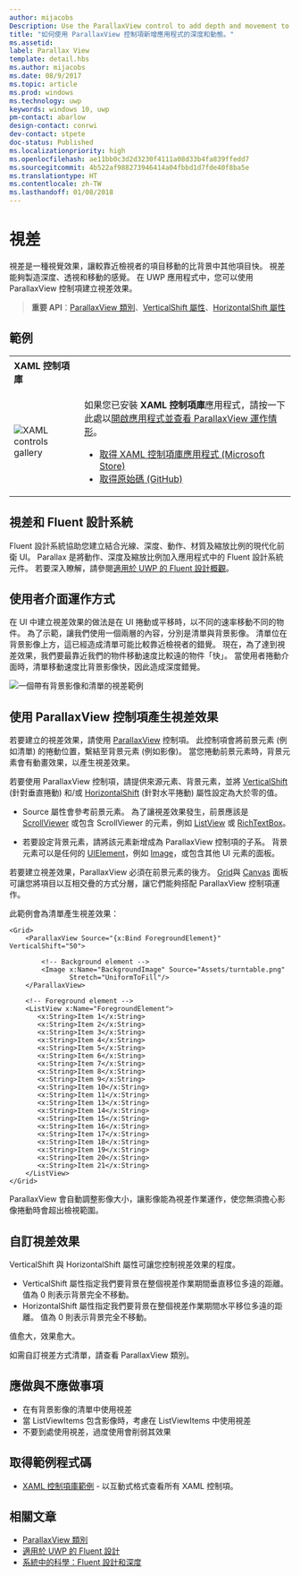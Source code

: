 ```yaml
---
author: mijacobs
Description: Use the ParallaxView control to add depth and movement to your app.
title: "如何使用 ParallaxView 控制項新增應用程式的深度和動態。"
ms.assetid: 
label: Parallax View
template: detail.hbs
ms.author: mijacobs
ms.date: 08/9/2017
ms.topic: article
ms.prod: windows
ms.technology: uwp
keywords: windows 10, uwp
pm-contact: abarlow
design-contact: conrwi
dev-contact: stpete
doc-status: Published
ms.localizationpriority: high
ms.openlocfilehash: ae11bb0c3d2d3230f4111a08d33b4fa839ffedd7
ms.sourcegitcommit: 4b522af988273946414a04fbbd1d7fde40f8ba5e
ms.translationtype: HT
ms.contentlocale: zh-TW
ms.lasthandoff: 01/08/2018
---
```

# <a name="parallax"></a>視差

視差是一種視覺效果，讓較靠近檢視者的項目移動的比背景中其他項目快。 視差能夠製造深度、透視和移動的感覺。 在 UWP 應用程式中，您可以使用 ParallaxView 控制項建立視差效果。  

> **重要 API**：[ParallaxView 類別](https://docs.microsoft.com/uwp/api/Windows.UI.Xaml.Controls.Parallaxview)、[VerticalShift 屬性](https://docs.microsoft.com/uwp/api/Windows.UI.Xaml.Controls.Parallaxview#Windows_UI_Xaml_Controls_ParallaxView_VerticalShift)、[HorizontalShift 屬性](https://docs.microsoft.com/uwp/api/Windows.UI.Xaml.Controls.Parallaxview#Windows_UI_Xaml_Controls_ParallaxView_HorizontalShift)

## <a name="examples"></a>範例

<table>
<th align="left">XAML 控制項庫<th>
<tr>
<td><img src="images/xaml-controls-gallery-sm.png" alt="XAML controls gallery"></img></td>
<td>
    <p>如果您已安裝 <strong style="font-weight: semi-bold">XAML 控制項庫</strong>應用程式，請按一下此處以<a href="xamlcontrolsgallery:/item/ParallaxView">開啟應用程式並查看 ParallaxView 運作情形</a>。</p>
    <ul>
    <li><a href="https://www.microsoft.com/store/productId/9MSVH128X2ZT">取得 XAML 控制項庫應用程式 (Microsoft Store)</a></li>
    <li><a href="https://github.com/Microsoft/Windows-universal-samples/tree/master/Samples/XamlUIBasics">取得原始碼 (GitHub)</a></li>
    </ul>
</td>
</tr>
</table>

## <a name="parallax-and-the-fluent-design-system"></a>視差和 Fluent 設計系統

 Fluent 設計系統協助您建立結合光線、深度、動作、材質及縮放比例的現代化前衛 UI。 Parallax 是將動作、深度及縮放比例加入應用程式中的 Fluent 設計系統元件。 若要深入瞭解，請參閱[適用於 UWP 的 Fluent 設計概觀](../fluent-design-system/index.md)。

## <a name="how-it-works-in-a-user-interface"></a>使用者介面運作方式

在 UI 中建立視差效果的做法是在 UI 捲動或平移時，以不同的速率移動不同的物件。 <!-- Parallax is an important tool in adding depth to applications along with other techniques like transition animations, perspective tilt, and layering. --> 為了示範，讓我們使用一個兩層的內容，分別是清單與背景影像。  清單位在背景影像上方，這已經造成清單可能比較靠近檢視者的錯覺。  現在，為了達到視差效果，我們要最靠近我們的物件移動速度比較遠的物件「快」。  當使用者捲動介面時，清單移動速度比背景影像快，因此造成深度錯覺。

 ![一個帶有背景影像和清單的視差範例](images/_Parallax_v2.gif)

 
## <a name="using-the-parallaxview-control-to-create-a-parallax-effect"></a>使用 ParallaxView 控制項產生視差效果

若要建立的視差效果，請使用 [ParallaxView](https://docs.microsoft.com/uwp/api/Windows.UI.Xaml.Controls.Parallaxview) 控制項。 此控制項會將前景元素 (例如清單) 的捲動位置，繫結至背景元素 (例如影像)。 當您捲動前景元素時，背景元素會有動畫效果，以產生視差效果。 

若要使用 ParallaxView 控制項，請提供來源元素、背景元素，並將 [VerticalShift](https://docs.microsoft.com/uwp/api/Windows.UI.Xaml.Controls.Parallaxview#Windows_UI_Xaml_Controls_ParallaxView_VerticalShift) (針對垂直捲動) 和/或 [HorizontalShift](https://docs.microsoft.com/uwp/api/Windows.UI.Xaml.Controls.Parallaxview#Windows_UI_Xaml_Controls_ParallaxView_HorizontalShift) (針對水平捲動) 屬性設定為大於零的值。 
* Source 屬性會參考前景元素。 為了讓視差效果發生，前景應該是 [ScrollViewer](https://docs.microsoft.com/en-us/uwp/api/Windows.UI.Xaml.Controls.ScrollViewer) 或包含 ScrollViewer 的元素，例如 [ListView](https://docs.microsoft.com/en-us/uwp/api/windows.ui.xaml.controls.listview) 或 [RichTextBox](https://docs.microsoft.com/en-us/uwp/api/Windows.UI.Xaml.Controls.RichEditBox)。 

* 若要設定背景元素，請將該元素新增成為 ParallaxView 控制項的子系。 背景元素可以是任何的 [UIElement](https://docs.microsoft.com/en-us/uwp/api/windows.ui.xaml.uielement)，例如 [Image](https://docs.microsoft.com/en-us/uwp/api/Windows.UI.Xaml.Controls.Image)，或包含其他 UI 元素的面板。 

若要建立視差效果，ParallaxView 必須在前景元素的後方。 [Grid](https://docs.microsoft.com/en-us/uwp/api/windows.ui.xaml.controls.grid)與 [Canvas](https://docs.microsoft.com/en-us/uwp/api/windows.ui.xaml.controls.canvas) 面板可讓您將項目以互相交疊的方式分層，讓它們能夠搭配 ParallaxView 控制項運作。  

此範例會為清單產生視差效果：
 
```xaml
<Grid>
    <ParallaxView Source="{x:Bind ForegroundElement}" VerticalShift="50"> 
    
        <!-- Background element --> 
        <Image x:Name="BackgroundImage" Source="Assets/turntable.png"
               Stretch="UniformToFill"/>
    </ParallaxView>
    
    <!-- Foreground element -->
    <ListView x:Name="ForegroundElement">
       <x:String>Item 1</x:String> 
       <x:String>Item 2</x:String> 
       <x:String>Item 3</x:String> 
       <x:String>Item 4</x:String> 
       <x:String>Item 5</x:String>  
       <x:String>Item 6</x:String> 
       <x:String>Item 7</x:String> 
       <x:String>Item 8</x:String> 
       <x:String>Item 9</x:String> 
       <x:String>Item 10</x:String>     
       <x:String>Item 11</x:String> 
       <x:String>Item 13</x:String> 
       <x:String>Item 14</x:String> 
       <x:String>Item 15</x:String> 
       <x:String>Item 16</x:String>     
       <x:String>Item 17</x:String> 
       <x:String>Item 18</x:String> 
       <x:String>Item 19</x:String> 
       <x:String>Item 20</x:String> 
       <x:String>Item 21</x:String>        
    </ListView>
</Grid>
``` 

ParallaxView 會自動調整影像大小，讓影像能為視差作業運作，使您無須擔心影像捲動時會超出檢視範圍。

## <a name="customizing-the-parallax-effect"></a>自訂視差效果 

VerticalShift 與 HorizontalShift 屬性可讓您控制視差效果的程度。

* VerticalShift 屬性指定我們要背景在整個視差作業期間垂直移位多遠的距離。 值為 0 則表示背景完全不移動。
* HorizontalShift 屬性指定我們要背景在整個視差作業期間水平移位多遠的距離。 值為 0 則表示背景完全不移動。

值愈大，效果愈大。 

如需自訂視差方式清單，請查看 ParallaxView 類別。 

## <a name="dos-and-donts"></a>應做與不應做事項

- 在有背景影像的清單中使用視差
- 當 ListViewItems 包含影像時，考慮在 ListViewItems 中使用視差
- 不要到處使用視差，過度使用會削弱其效果

## <a name="get-the-sample-code"></a>取得範例程式碼

- [XAML 控制項庫範例](https://github.com/Microsoft/Windows-universal-samples/tree/master/Samples/XamlUIBasics) - 以互動式格式查看所有 XAML 控制項。

## <a name="related-articles"></a>相關文章

- [ParallaxView 類別](https://docs.microsoft.com/uwp/api/Windows.UI.Xaml.Controls.Parallaxview) 
- [適用於 UWP 的 Fluent 設計](../fluent-design-system/index.md)
- [系統中的科學：Fluent 設計和深度](https://medium.com/microsoft-design/science-in-the-system-fluent-design-and-depth-fb6d0f23a53f)
